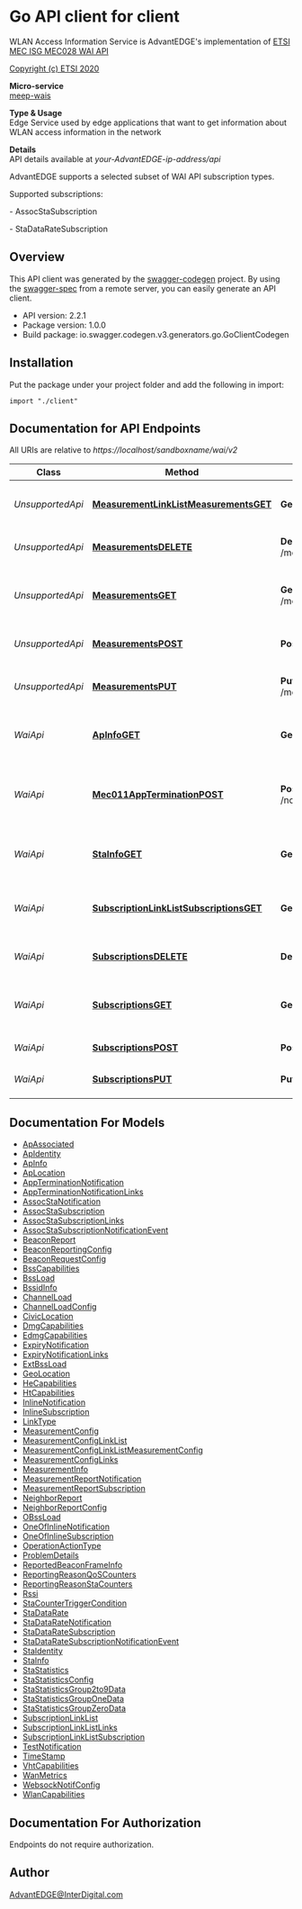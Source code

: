 # Go API client for client

WLAN Access Information Service is AdvantEDGE's implementation of [ETSI MEC ISG MEC028 WAI API](http://www.etsi.org/deliver/etsi_gs/MEC/001_099/028/02.02.01_60/gs_MEC028v020201p.pdf) <p>[Copyright (c) ETSI 2020](https://forge.etsi.org/etsi-forge-copyright-notice.txt) <p>**Micro-service**<br>[meep-wais](https://github.com/InterDigitalInc/AdvantEDGE/tree/master/go-apps/meep-wais) <p>**Type & Usage**<br>Edge Service used by edge applications that want to get information about WLAN access information in the network <p>**Details**<br>API details available at _your-AdvantEDGE-ip-address/api_ <p>AdvantEDGE supports a selected subset of WAI API subscription types. <p>Supported subscriptions: <p> - AssocStaSubscription <p> - StaDataRateSubscription

## Overview
This API client was generated by the [swagger-codegen](https://github.com/swagger-api/swagger-codegen) project.  By using the [swagger-spec](https://github.com/swagger-api/swagger-spec) from a remote server, you can easily generate an API client.

- API version: 2.2.1
- Package version: 1.0.0
- Build package: io.swagger.codegen.v3.generators.go.GoClientCodegen

## Installation
Put the package under your project folder and add the following in import:
```golang
import "./client"
```

## Documentation for API Endpoints

All URIs are relative to *https://localhost/sandboxname/wai/v2*

Class | Method | HTTP request | Description
------------ | ------------- | ------------- | -------------
*UnsupportedApi* | [**MeasurementLinkListMeasurementsGET**](docs/UnsupportedApi.md#measurementlinklistmeasurementsget) | **Get** /measurements | Retrieve information on measurements configuration
*UnsupportedApi* | [**MeasurementsDELETE**](docs/UnsupportedApi.md#measurementsdelete) | **Delete** /measurements/{measurementConfigId} | Cancel a measurement configuration
*UnsupportedApi* | [**MeasurementsGET**](docs/UnsupportedApi.md#measurementsget) | **Get** /measurements/{measurementConfigId} | Retrieve information on an existing measurement configuration
*UnsupportedApi* | [**MeasurementsPOST**](docs/UnsupportedApi.md#measurementspost) | **Post** /measurements | Create a new measurement configuration
*UnsupportedApi* | [**MeasurementsPUT**](docs/UnsupportedApi.md#measurementsput) | **Put** /measurements/{measurementConfigId} | Modify an existing measurement configuration
*WaiApi* | [**ApInfoGET**](docs/WaiApi.md#apinfoget) | **Get** /queries/ap/ap_information | Retrieve information on existing Access Points
*WaiApi* | [**Mec011AppTerminationPOST**](docs/WaiApi.md#mec011appterminationpost) | **Post** /notifications/mec011/appTermination | MEC011 Application Termination notification for self termination
*WaiApi* | [**StaInfoGET**](docs/WaiApi.md#stainfoget) | **Get** /queries/sta/sta_information | Retrieve information on existing Stations
*WaiApi* | [**SubscriptionLinkListSubscriptionsGET**](docs/WaiApi.md#subscriptionlinklistsubscriptionsget) | **Get** /subscriptions | Retrieve information on subscriptions for notifications
*WaiApi* | [**SubscriptionsDELETE**](docs/WaiApi.md#subscriptionsdelete) | **Delete** /subscriptions/{subscriptionId} | Cancel an existing subscription
*WaiApi* | [**SubscriptionsGET**](docs/WaiApi.md#subscriptionsget) | **Get** /subscriptions/{subscriptionId} | Retrieve information on current specific subscription
*WaiApi* | [**SubscriptionsPOST**](docs/WaiApi.md#subscriptionspost) | **Post** /subscriptions | Create a new subscription
*WaiApi* | [**SubscriptionsPUT**](docs/WaiApi.md#subscriptionsput) | **Put** /subscriptions/{subscriptionId} | Modify an existing subscription


## Documentation For Models

 - [ApAssociated](docs/ApAssociated.md)
 - [ApIdentity](docs/ApIdentity.md)
 - [ApInfo](docs/ApInfo.md)
 - [ApLocation](docs/ApLocation.md)
 - [AppTerminationNotification](docs/AppTerminationNotification.md)
 - [AppTerminationNotificationLinks](docs/AppTerminationNotificationLinks.md)
 - [AssocStaNotification](docs/AssocStaNotification.md)
 - [AssocStaSubscription](docs/AssocStaSubscription.md)
 - [AssocStaSubscriptionLinks](docs/AssocStaSubscriptionLinks.md)
 - [AssocStaSubscriptionNotificationEvent](docs/AssocStaSubscriptionNotificationEvent.md)
 - [BeaconReport](docs/BeaconReport.md)
 - [BeaconReportingConfig](docs/BeaconReportingConfig.md)
 - [BeaconRequestConfig](docs/BeaconRequestConfig.md)
 - [BssCapabilities](docs/BssCapabilities.md)
 - [BssLoad](docs/BssLoad.md)
 - [BssidInfo](docs/BssidInfo.md)
 - [ChannelLoad](docs/ChannelLoad.md)
 - [ChannelLoadConfig](docs/ChannelLoadConfig.md)
 - [CivicLocation](docs/CivicLocation.md)
 - [DmgCapabilities](docs/DmgCapabilities.md)
 - [EdmgCapabilities](docs/EdmgCapabilities.md)
 - [ExpiryNotification](docs/ExpiryNotification.md)
 - [ExpiryNotificationLinks](docs/ExpiryNotificationLinks.md)
 - [ExtBssLoad](docs/ExtBssLoad.md)
 - [GeoLocation](docs/GeoLocation.md)
 - [HeCapabilities](docs/HeCapabilities.md)
 - [HtCapabilities](docs/HtCapabilities.md)
 - [InlineNotification](docs/InlineNotification.md)
 - [InlineSubscription](docs/InlineSubscription.md)
 - [LinkType](docs/LinkType.md)
 - [MeasurementConfig](docs/MeasurementConfig.md)
 - [MeasurementConfigLinkList](docs/MeasurementConfigLinkList.md)
 - [MeasurementConfigLinkListMeasurementConfig](docs/MeasurementConfigLinkListMeasurementConfig.md)
 - [MeasurementConfigLinks](docs/MeasurementConfigLinks.md)
 - [MeasurementInfo](docs/MeasurementInfo.md)
 - [MeasurementReportNotification](docs/MeasurementReportNotification.md)
 - [MeasurementReportSubscription](docs/MeasurementReportSubscription.md)
 - [NeighborReport](docs/NeighborReport.md)
 - [NeighborReportConfig](docs/NeighborReportConfig.md)
 - [OBssLoad](docs/OBssLoad.md)
 - [OneOfInlineNotification](docs/OneOfInlineNotification.md)
 - [OneOfInlineSubscription](docs/OneOfInlineSubscription.md)
 - [OperationActionType](docs/OperationActionType.md)
 - [ProblemDetails](docs/ProblemDetails.md)
 - [ReportedBeaconFrameInfo](docs/ReportedBeaconFrameInfo.md)
 - [ReportingReasonQoSCounters](docs/ReportingReasonQoSCounters.md)
 - [ReportingReasonStaCounters](docs/ReportingReasonStaCounters.md)
 - [Rssi](docs/Rssi.md)
 - [StaCounterTriggerCondition](docs/StaCounterTriggerCondition.md)
 - [StaDataRate](docs/StaDataRate.md)
 - [StaDataRateNotification](docs/StaDataRateNotification.md)
 - [StaDataRateSubscription](docs/StaDataRateSubscription.md)
 - [StaDataRateSubscriptionNotificationEvent](docs/StaDataRateSubscriptionNotificationEvent.md)
 - [StaIdentity](docs/StaIdentity.md)
 - [StaInfo](docs/StaInfo.md)
 - [StaStatistics](docs/StaStatistics.md)
 - [StaStatisticsConfig](docs/StaStatisticsConfig.md)
 - [StaStatisticsGroup2to9Data](docs/StaStatisticsGroup2to9Data.md)
 - [StaStatisticsGroupOneData](docs/StaStatisticsGroupOneData.md)
 - [StaStatisticsGroupZeroData](docs/StaStatisticsGroupZeroData.md)
 - [SubscriptionLinkList](docs/SubscriptionLinkList.md)
 - [SubscriptionLinkListLinks](docs/SubscriptionLinkListLinks.md)
 - [SubscriptionLinkListSubscription](docs/SubscriptionLinkListSubscription.md)
 - [TestNotification](docs/TestNotification.md)
 - [TimeStamp](docs/TimeStamp.md)
 - [VhtCapabilities](docs/VhtCapabilities.md)
 - [WanMetrics](docs/WanMetrics.md)
 - [WebsockNotifConfig](docs/WebsockNotifConfig.md)
 - [WlanCapabilities](docs/WlanCapabilities.md)


## Documentation For Authorization
 Endpoints do not require authorization.


## Author

AdvantEDGE@InterDigital.com

